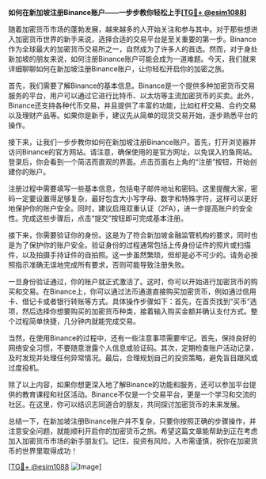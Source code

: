 **如何在新加坡注册Binance账户——一步步教你轻松上手[[TG💪+ @esim1088](https://t.me/s/esim1088)]**

随着加密货币市场的蓬勃发展，越来越多的人开始关注和参与其中。对于那些想进入加密货币世界的新手来说，选择合适的交易平台是至关重要的第一步。Binance作为全球最大的加密货币交易所之一，自然成为了许多人的首选。然而，对于身处新加坡的朋友来说，如何注册Binance账户可能会成为一道难题。今天，我们就来详细聊聊如何在新加坡注册Binance账户，让你轻松开启你的加密之旅。

首先，我们需要了解Binance的基本信息。Binance是一个提供多种加密货币交易服务的平台，用户可以通过它进行比特币、以太坊等主流加密货币的买卖。此外，Binance还支持各种代币交易，并且提供了丰富的功能，比如杠杆交易、合约交易以及理财产品等。如果你是新手，建议先从简单的现货交易开始，逐步熟悉平台的操作。

接下来，让我们一步步教你如何在新加坡注册Binance账户。首先，打开浏览器并访问Binance的官方网站。请注意，确保使用的是官方网址，以免误入钓鱼网站。登录后，你会看到一个简洁而直观的界面。点击页面右上角的“注册”按钮，开始创建你的账户。

注册过程中需要填写一些基本信息，包括电子邮件地址和密码。这里提醒大家，密码一定要设置得足够复杂，最好包含大小写字母、数字和特殊字符，这样可以更好地保护你的账户安全。同时，建议启用双重认证（2FA），进一步提高账户的安全性。完成这些步骤后，点击“提交”按钮即可完成基本注册。

接下来，你需要验证你的身份。这是为了符合新加坡金融监管机构的要求，同时也是为了保护你的账户安全。验证身份的过程通常包括上传身份证件的照片或扫描件，以及拍摄手持证件的自拍照。这一步虽然繁琐，但却是必不可少的。请务必按照指示准确无误地完成所有要求，否则可能导致注册失败。

一旦身份验证通过，你的账户就正式激活了。这时，你可以开始进行加密货币的购买和交易。在Binance上，你可以通过法币通道直接购买加密货币，例如通过信用卡、借记卡或者银行转账等方式。具体操作步骤如下：首先，在首页找到“买币”选项，然后选择你想要购买的加密货币种类，接着输入购买金额并确认支付方式。整个过程简单快捷，几分钟内就能完成交易。

当然，在使用Binance的过程中，还有一些注意事项需要牢记。首先，保持良好的网络安全习惯，不要随意泄露个人信息或验证码。其次，定期检查账户活动记录，及时发现并处理任何异常情况。最后，合理规划自己的投资策略，避免盲目跟风或过度投机。

除了以上内容，如果你想更深入地了解Binance的功能和服务，还可以参加平台提供的教育课程和社区活动。Binance不仅是一个交易平台，更是一个学习和交流的社区。在这里，你可以结识志同道合的朋友，共同探讨加密货币的未来发展。

总结一下，在新加坡注册Binance账户并不复杂，只要你按照正确的步骤操作，并注意安全问题，就能顺利开启你的加密货币之旅。希望这篇文章能帮助到正在考虑加入加密货币市场的新手朋友们。记住，投资有风险，入市需谨慎，祝你在加密货币的世界里取得成功！

[[TG💪+ @esim1088](https://t.me/s/esim1088) ![Image](https://i.postimg.cc/4NQfJmqS/Snipaste-2025-05-13-00-14-12.png)]